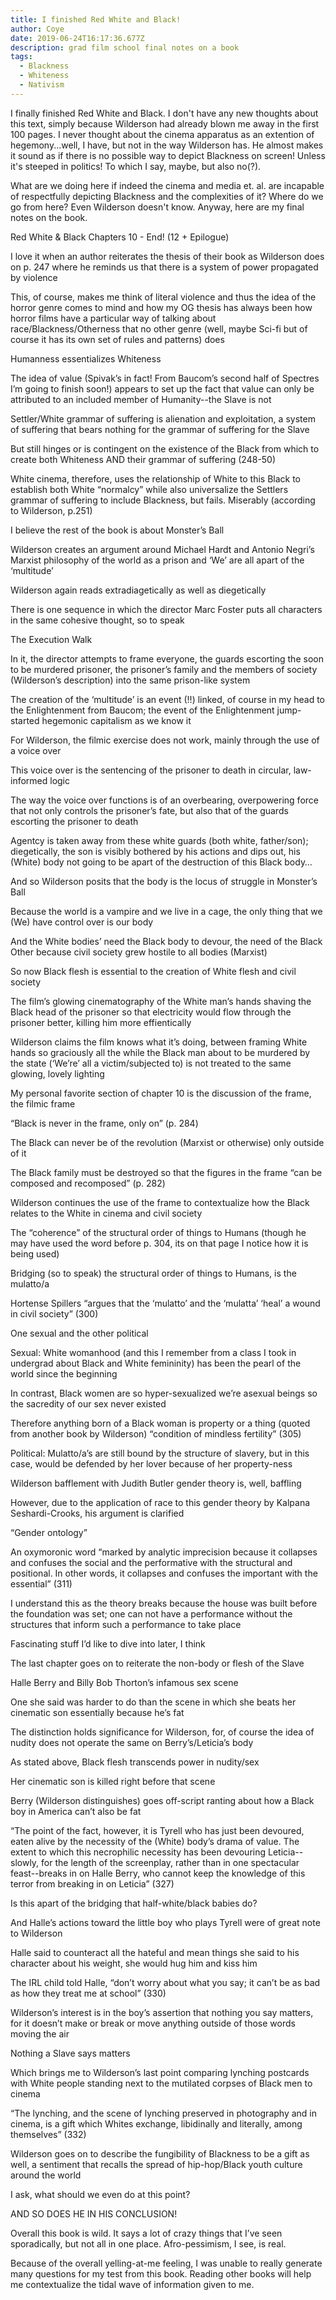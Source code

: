 ```yaml
---
title: I finished Red White and Black!
author: Coye
date: 2019-06-24T16:17:36.677Z
description: grad film school final notes on a book
tags:
  - Blackness
  - Whiteness
  - Nativism
---
```

I finally finished Red White and Black. I don't have any new thoughts about this text, simply because Wilderson had already blown me away in the first 100 pages. I never thought about the cinema apparatus as an extention of hegemony...well, I have, but not in the way Wilderson has. He almost makes it sound as if there is no possible way to depict Blackness on screen! Unless it's steeped in politics! To which I say, maybe, but also no(?). 

What are we doing here if indeed the cinema and media et. al. are incapable of respectfully depicting Blackness and the complexities of it? Where do we go from here? Even Wilderson doesn't know. Anyway, here are my final notes on the book. 

Red White & Black Chapters 10 - End! (12 + Epilogue) 

I love it when an author reiterates the thesis of their book as Wilderson does on p. 247 where he reminds us that there is a system of power propagated by violence

This, of course, makes me think of literal violence and thus the idea of the horror genre comes to mind and how my OG thesis has always been how horror films have a particular way of talking about race/Blackness/Otherness that no other genre (well, maybe Sci-fi but of course it has its own set of rules and patterns) does

Humanness essentializes Whiteness

The idea of value (Spivak’s in fact! From Baucom’s second half of Spectres I’m going to finish soon!) appears to set up the fact that value can only be attributed to an included member of Humanity--the Slave is not

Settler/White grammar of suffering is alienation and exploitation, a system of suffering that bears nothing for the grammar of suffering for the Slave

But still hinges or is contingent on the existence of the Black from which to create both Whiteness AND their grammar of suffering (248-50)

White cinema, therefore, uses the relationship of White to this Black to establish both White “normalcy” while also universalize the Settlers grammar of suffering to include Blackness, but fails. Miserably (according to Wilderson, p.251)

I believe the rest of the book is about Monster’s Ball

Wilderson creates an argument around Michael Hardt and Antonio Negri’s Marxist philosophy of the world as a prison and ‘We’ are all apart of the ‘multitude’

Wilderson again reads extradiagetically as well as diegetically

There is one sequence in which the director Marc Foster puts all characters in the same cohesive thought, so to speak

The Execution Walk

In it, the director attempts to frame everyone, the guards escorting the soon to be murdered prisoner, the prisoner’s family and the members of society (Wilderson’s description) into the same prison-like system

The creation of the ‘multitude’ is an event (!!) linked, of course in my head to the Enlightenment from Baucom; the event of the Enlightenment jump-started hegemonic capitalism as we know it



For Wilderson, the filmic exercise does not work, mainly through the use of a voice over

This voice over is the sentencing of the prisoner to death in circular, law-informed logic

The way the voice over functions is of an overbearing, overpowering force that not only controls the prisoner’s fate, but also that of the guards escorting the prisoner to death

Agentcy is taken away from these white guards (both white, father/son); diegetically, the son is visibly bothered by his actions and dips out, his (White) body not going to be apart of the destruction of this Black body…

 

And so Wilderson posits that the body is the locus of struggle in Monster’s Ball

Because the world is a vampire and we live in a cage, the only thing that we (We) have control over is our body

And the White bodies’ need the Black body to devour, the need of the Black Other because civil society grew hostile to all bodies (Marxist)

So now Black flesh is essential to the creation of White flesh and civil society

The film’s glowing cinematography of the White man’s hands shaving the Black head of the prisoner so that electricity would flow through the prisoner better, killing him more effientically 

Wilderson claims the film knows what it’s doing, between framing White hands so graciously all the while the Black man about to be murdered by the state (‘We’re’ all a victim/subjected to) is not treated to the same glowing, lovely lighting

My personal favorite section of chapter 10 is the discussion of the frame, the filmic frame

 “Black is never in the frame, only on” (p. 284)

The Black can never be of the revolution (Marxist or otherwise) only outside of it

The Black family must be destroyed so that the figures in the frame “can be composed and recomposed” (p. 282) 

Wilderson continues the use of the frame to contextualize how the Black relates to the White in cinema and civil society

The “coherence” of the structural order of things to Humans (though he may have used the word before p. 304, its on that page I notice how it is being used)

Bridging (so to speak) the structural order of things to Humans, is the mulatto/a

Hortense Spillers “argues that the ‘mulatto’ and the ‘mulatta’ ‘heal’ a wound in civil society” (300)

One sexual and the other political

Sexual: White womanhood (and this I remember from a class I took in undergrad about Black and White femininity) has been the pearl of the world since the beginning	

In contrast, Black women are so hyper-sexualized we’re asexual beings so the sacredity of our sex never existed

Therefore anything born of a Black woman is property or a thing (quoted from another book by Wilderson) “condition of mindless fertility” (305)

Political: Mulatto/a’s are still bound by the structure of slavery, but in this case, would be defended by her lover because of her property-ness

Wilderson bafflement with Judith Butler gender theory is, well, baffling

However, due to the application of race to this gender theory by Kalpana Seshardi-Crooks, his argument is clarified

“Gender ontology”

An oxymoronic word “marked by analytic imprecision because it collapses and confuses the social and the performative with the structural and positional. In other words, it collapses and confuses the important with the essential” (311)

I understand this as the theory breaks because the house was built before the foundation was set; one can not have a performance without the structures that inform such a performance to take place

Fascinating stuff I’d like to dive into later, I think

The last chapter goes on to reiterate the non-body or flesh of the Slave

Halle Berry and Billy Bob Thorton’s infamous sex scene

One she said was harder to do than the scene in which she beats her cinematic son essentially because he’s fat

The distinction holds significance for Wilderson, for, of course the idea of nudity does not operate the same on Berry’s/Leticia’s body

As stated above, Black flesh transcends power in nudity/sex

Her cinematic son is killed right before that scene

Berry (Wilderson distinguishes) goes off-script ranting about how a Black boy in America can’t also be fat

“The point of the fact, however, it is Tyrell who has just been devoured, eaten alive by the necessity of the (White) body’s drama of value. The extent to which this necrophilic necessity has been devouring Leticia--slowly, for the length of the screenplay, rather than in one spectacular feast--breaks in on Halle Berry, who cannot keep the knowledge of this terror from breaking in on Leticia” (327)

Is this apart of the bridging that half-white/black babies do? 

And Halle’s actions toward the little boy who plays Tyrell were of great note to Wilderson

Halle said to counteract all the hateful and mean things she said to his character about his weight, she would hug him and kiss him

The IRL child told Halle, “don’t worry about what you say; it can’t be as bad as how they treat me at school” (330)

Wilderson’s interest is in the boy’s assertion that nothing you say matters, for it doesn’t make or break or move anything outside of those words moving the air

Nothing a Slave says matters

Which brings me to Wilderson’s last point comparing lynching postcards with White people standing next to the mutilated corpses of Black men to cinema

“The lynching, and the scene of lynching preserved in photography and in cinema, is a gift which Whites exchange, libidinally and literally, among themselves” (332)

Wilderson goes on to describe the fungibility of Blackness to be a gift as well, a sentiment that recalls the spread of hip-hop/Black youth culture around the world

I ask, what should we even do at this point?

AND SO DOES HE IN HIS CONCLUSION!

Overall this book is wild. It says a lot of crazy things that I’ve seen sporadically, but not all in one place. Afro-pessimism, I see, is real. 

Because of the overall yelling-at-me feeling, I was unable to really generate many questions for my test from this book. Reading other books will help me contextualize the tidal wave of information given to me.
